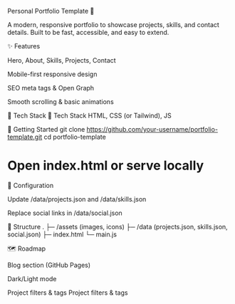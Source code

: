 Personal Portfolio Template 👤

A modern, responsive portfolio to showcase projects, skills, and contact details. Built to be fast, accessible, and easy to extend.

✨ Features

Hero, About, Skills, Projects, Contact

Mobile-first responsive design

SEO meta tags & Open Graph

Smooth scrolling & basic animations

🧰 Tech Stack
🧰 Tech Stack
HTML, CSS (or Tailwind), JS

🚀 Getting Started
git clone https://github.com/your-username/portfolio-template.git
cd portfolio-template
# Open index.html or serve locally

🔧 Configuration

Update /data/projects.json and /data/skills.json

Replace social links in /data/social.json

📁 Structure
.
├─ /assets (images, icons)
├─ /data (projects.json, skills.json, social.json)
├─ index.html
└─ main.js

🗺️ Roadmap

 Blog section (GitHub Pages)

 Dark/Light mode

 Project filters & tags
 Project filters & tags
